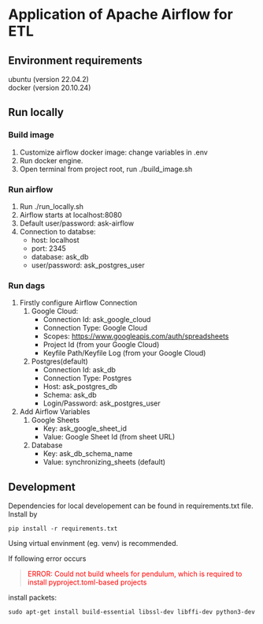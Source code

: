 # Application of Apache Airflow for ETL 

## Environment requirements

ubuntu (version 22.04.2)  
docker (version 20.10.24)

## Run locally

### Build image
1. Customize airflow docker image: change variables in .env
2. Run docker engine.
3. Open terminal from project root, run ./build_image.sh

### Run airflow
1. Run ./run_locally.sh
2. Airflow starts at localhost:8080
3. Default user/password: ask-airflow
4. Connection to databse:
   - host: localhost
   - port: 2345
   - database: ask_db 
   - user/password: ask_postgres_user

### Run dags
1. Firstly configure Airflow Connection
   1. Google Cloud:
      - Connection Id: ask_google_cloud
      - Connection Type: Google Cloud
      - Scopes: https://www.googleapis.com/auth/spreadsheets
      - Project Id (from your Google Cloud)
      - Keyfile Path/Keyfile Log (from your Google Cloud)
   2. Postgres(default)
      - Connection Id: ask_db
      - Connection Type: Postgres
      - Host: ask_postgres_db
      - Schema: ask_db
      - Login/Password: ask_postgres_user
2. Add Airflow Variables
   1. Google Sheets
      - Key: ask_google_sheet_id
      - Value: Google Sheet Id (from sheet URL)
   2. Database
      - Key: ask_db_schema_name
      - Value: synchronizing_sheets (default)

## Development
Dependencies for local developement can be found in requirements.txt file.
Install by 

    pip install -r requirements.txt

Using virtual envinment (eg. venv) is recommended.

If following error occurs

> <font color="red">ERROR: Could not build wheels for pendulum, which is required to install pyproject.toml-based projects</font>

install packets:

    sudo apt-get install build-essential libssl-dev libffi-dev python3-dev